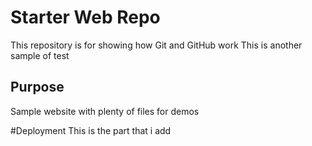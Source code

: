 # Starter Web Repo

This repository is for showing how Git and GitHub work
This is another sample of test

## Purpose

Sample website with plenty of files for demos

#Deployment
This is the part that i add